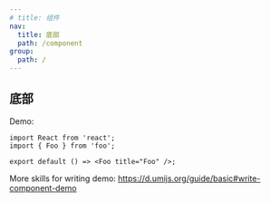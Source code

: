 ```yaml
---
# title: 组件
nav:
  title: 底部
  path: /component
group:
  path: /
---
```


## 底部

Demo:

```tsx
import React from 'react';
import { Foo } from 'foo';

export default () => <Foo title="Foo" />;
```

More skills for writing demo: https://d.umijs.org/guide/basic#write-component-demo
